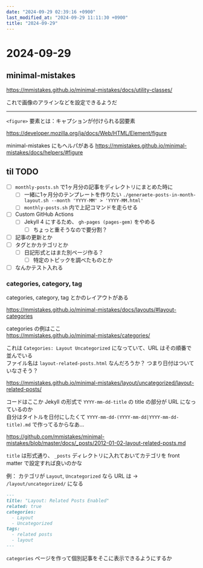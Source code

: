 ```yaml
---
date: "2024-09-29 02:39:16 +0900"
last_modified_at: "2024-09-29 11:11:30 +0900"
title: "2024-09-29"
---
```


# 2024-09-29
## minimal-mistakes

https://mmistakes.github.io/minimal-mistakes/docs/utility-classes/

これで画像のアラインなどを設定できるようだ

----

`<figure>` 要素とは：キャプションが付けられる図要素

https://developer.mozilla.org/ja/docs/Web/HTML/Element/figure

minimal-mistakes にもヘルパがある
https://mmistakes.github.io/minimal-mistakes/docs/helpers/#figure

## til TODO
- [ ] `monthly-posts.sh` で1ヶ月分の記事をディレクトリにまとめた時に
  - [ ] 一緒に1ヶ月分のテンプレートを作りたい `./generaete-posts-in-month-layout.sh --month 'YYYY-MM' > 'YYYY-MM.html'`
  - [ ] `monthly-posts.sh` 内で上記コマンドを走らせる
- [ ] Custom GitHub Actions
  - [ ] Jekyll 4 にするため、 `gh-pages (pages-gem)` をやめる
    - [ ] ちょっと重そうなので要分割？
- [ ] 記事の更新とか
- [ ] タグとかカテゴリとか
  - [ ] 日記形式とはまた別ページ作る？
    - [ ] 特定のトピックを調べたものとか
- [ ] なんかテスト入れる

### categories, category, tag
categories, category, tag とかのレイアウトがある

https://mmistakes.github.io/minimal-mistakes/docs/layouts/#layout-categories

categories の例はここ  
https://mmistakes.github.io/minimal-mistakes/categories/

これは `Categories: Layout Uncategorized` になっていて、URL はその順番で並んでいる  
ファイル名は `layout-related-posts.html` なんだろうか？ つまり日付はついていなさそう？  

https://mmistakes.github.io/minimal-mistakes/layout/uncategorized/layout-related-posts/

コードはここか Jekyll の形式で `YYYY-mm-dd-title` の title の部分が URL になっているのか  
自分はタイトルを日付にしたくて `YYYY-mm-dd-(YYYY-mm-dd|YYYY-mm-dd-title).md` で作ってるからなあ…  

https://github.com/mmistakes/minimal-mistakes/blob/master/docs/_posts/2012-01-02-layout-related-posts.md

`title` は形式通り、 `_posts` ディレクトリに入れておいてカテゴリを front matter で設定すれば良いのかな

例： カテゴリが `Layout`, `Uncategorized` なら URL は -> `/layout/uncategorized/` になる

```md
---
title: "Layout: Related Posts Enabled"
related: true
categories:
  - Layout
  - Uncategorized
tags:
  - related posts
  - layout
---
```

`categories` ページを作って個別記事をそこに表示できるようにするか  

